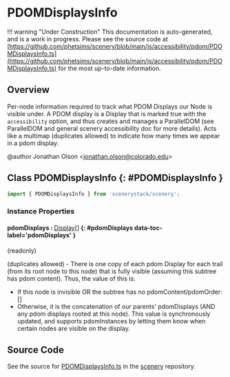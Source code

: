 # PDOMDisplaysInfo

!!! warning "Under Construction"
    This documentation is auto-generated, and is a work in progress. Please see the source code at
    [https://github.com/phetsims/scenery/blob/main/js/accessibility/pdom/PDOMDisplaysInfo.ts](https://github.com/phetsims/scenery/blob/main/js/accessibility/pdom/PDOMDisplaysInfo.ts) for the most up-to-date information.

## Overview

Per-node information required to track what PDOM Displays our Node is visible under. A PDOM display is a Display that
is marked true with the `accessibility` option, and thus creates and manages a ParallelDOM (see ParallelDOM and
general scenery accessibility doc for more details). Acts like a multimap
(duplicates allowed) to indicate how many times we appear in a pdom display.

@author Jonathan Olson &lt;jonathan.olson@colorado.edu&gt;

## Class PDOMDisplaysInfo {: #PDOMDisplaysInfo }


```js
import { PDOMDisplaysInfo } from 'scenerystack/scenery';
```
### Instance Properties

#### pdomDisplays : <span style="font-weight: 400;">[Display](../scenery/Display.md)[]</span> {: #pdomDisplays data-toc-label='pdomDisplays' }

(readonly)

(duplicates allowed) - There is one copy of each pdom
Display for each trail (from its root node to this node) that is fully visible (assuming this subtree has
pdom content).
Thus, the value of this is:
- If this node is invisible OR the subtree has no pdomContent/pdomOrder: []
- Otherwise, it is the concatenation of our parents' pdomDisplays (AND any pdom displays rooted
  at this node).
This value is synchronously updated, and supports pdomInstances by letting them know when certain
nodes are visible on the display.



## Source Code

See the source for [PDOMDisplaysInfo.ts](https://github.com/phetsims/scenery/blob/main/js/accessibility/pdom/PDOMDisplaysInfo.ts) in the [scenery](https://github.com/phetsims/scenery) repository.
